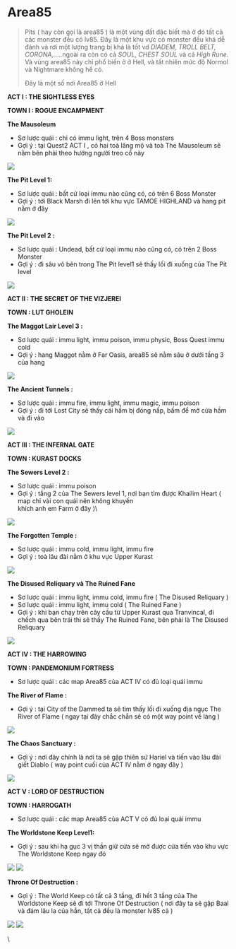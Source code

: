 # Area85

> Pits ( hay còn gọi là area85 ) là một vùng đất đặc biết mà ở đó tất cả các monster đều có lv85. Đây là một khu vực có monster đều khá dễ đánh và rơi một lượng trang bị khá là tốt vd _DIADEM, TROLL BELT, CORONA,….._&#x6E;goài ra còn có cả _SOUL_, _CHEST SOUL_ và cả _High Rune._ Và vùng area85 này chỉ phổ biến ở ở Hell, và tất nhiên mức độ Normol và Nightmare không hề có.
>
> Đây là một số nơi Area85 ở Hell&#x20;

**ACT I : THE SIGHTLESS EYES**

**TOWN I : ROGUE ENCAMPMENT**

**The Mausoleum**

* Sơ lược quái : chỉ có immu light, trên 4 Boss monsters
* Gợi ý : tại Quest2 ACT I , có hai toà lăng mộ và toà The Mausoleum sẽ nằm bên phải theo hướng người treo cổ này

![](https://i2.wp.com/tm.diablo2-vn.com/app/uploads/2021/04/Q2-1-300x210.png?resize=300%2C210\&ssl=1)

**The Pit Level 1:**

* Sơ lược quái : bất cứ loại immu nào cũng có, có trên 6 Boss Monster
* Gợi ý : tới Black Marsh đi lên tới khu vực TAMOE HIGHLAND và hang pit nằm ở đây

![](https://i0.wp.com/tm.diablo2-vn.com/app/uploads/2021/04/pit1-300x210.png?resize=300%2C210\&ssl=1)

**The Pit Level 2 :**

* Sơ lược quái : Undead, bất cứ loại immu nào cũng có, có trên 2 Boss Monster
* Gợi ý : đi sâu vô bên trong The Pit level1 sẽ thấy lối đi xuống của The Pit level

![](https://i1.wp.com/tm.diablo2-vn.com/app/uploads/2021/04/pit2-300x210.png?resize=300%2C210\&ssl=1)

**ACT II : THE SECRET OF THE VIZJEREI**

**TOWN : LUT GHOLEIN**

**The Maggot Lair Level 3 :**

* Sơ lược quái : immu light, immu poison, immu physic, Boss Quest immu cold
* Gợi ý : hang Maggot nằm ở Far Oasis, area85 sẽ nằm sâu ở dưới tầng 3 của hang

![](https://i2.wp.com/tm.diablo2-vn.com/app/uploads/2021/04/mgg22-300x210.png?resize=300%2C210\&ssl=1)

**The Ancient Tunnels :**

* Sơ lược quái : immu fire, immu light, immu magic, immu poison
* Gợi ý : đi tới Lost City sẽ thấy cái hầm bị đóng nắp, bấm để mở cửa hầm và đi vào

![](https://i2.wp.com/tm.diablo2-vn.com/app/uploads/2021/04/lostcity-300x194.png?resize=300%2C194\&ssl=1)

**ACT III : THE INFERNAL GATE**

**TOWN : KURAST DOCKS**

**The Sewers Level 2 :**

* Sơ lược quái : immu poison
* Gợi ý : tầng 2 của The Sewers level 1, nơi bạn tìm được Khailim Heart ( map chỉ vài con quái nên không khuyến\
  khích anh em Farm ở đây )\


![](https://i1.wp.com/tm.diablo2-vn.com/app/uploads/2021/04/sewer-1-300x210.png?resize=300%2C210\&ssl=1)

**The Forgotten Temple :**

* Sơ lược quái : immu cold, immu light, immu fire
* Gợi ý : toà lâu đài nằm ở khu vực Upper Kurast

![](https://i2.wp.com/tm.diablo2-vn.com/app/uploads/2021/04/forgot-300x210.png?resize=300%2C210\&ssl=1)

**The Disused Reliquary và The Ruined Fane**

* Sơ lược quái : immu light, immu cold, immu fire ( The Disused Reliquary )
* Sơ lược quái : immu light, immu cold ( The Ruined Fane )
* Gợi ý : khi bạn chạy trên cây cầu từ Upper Kurast qua Tranvincal, đi chếch qua bên trái thì sẽ thấy The Ruined Fane, bên phải là The Disused Reliquary

![](https://i1.wp.com/tm.diablo2-vn.com/app/uploads/2021/04/kurast-300x210.png?resize=300%2C210\&ssl=1)

**ACT IV : THE HARROWING**

**TOWN : PANDEMONIUM  FORTRESS**

* Sơ lược quái : các map Area85 của ACT IV có đủ loại quái immu

**The River of Flame :**

* Gợi ý : tại City of the Dammed ta sẽ tìm thấy lối đi xuống địa ngục The River of Flame ( ngay tại đây chắc chắn sẽ có một way point về làng )

![](https://i0.wp.com/tm.diablo2-vn.com/app/uploads/2021/04/city-300x209.png?resize=300%2C209\&ssl=1)

**The Chaos Sanctuary :**

* Gợi ý : nơi đây chính là nơi ta sẽ gặp thiên sứ Hariel và tiến vào lâu đài giết Diablo ( way point cuối của ACT IV nằm ở ngay đây )

![](https://i2.wp.com/tm.diablo2-vn.com/app/uploads/2021/04/river-2-300x210.png?resize=300%2C210\&ssl=1)

**ACT V : LORD OF DESTRUCTION**

**TOWN : HARROGATH**

* Sơ lược quái : các map Area85 của ACT V có đủ loại quái immu

**The Worldstone Keep Level1:**

* Gợi ý : sau khi hạ gục 3 vị thần giữ cửa sẽ mở được cửa tiến vào khu vực The Worldstone Keep ngay đó

![](https://i0.wp.com/tm.diablo2-vn.com/app/uploads/2021/04/are3-300x210.png?resize=300%2C210\&ssl=1) ![](https://i0.wp.com/tm.diablo2-vn.com/app/uploads/2021/04/worl1-300x210.png?resize=300%2C210\&ssl=1)

**Throne Of Destruction :**

* Gợi ý : The World Keep có tất cả 3 tầng, đi hết 3 tầng của The Worldstone Keep sẽ đi tới Throne Of Destruction ( nơi đây ta sẽ gặp Baal và đám lâu la của hắn, tất cả đều là monster lv85 cả )

![](https://i2.wp.com/tm.diablo2-vn.com/app/uploads/2021/04/throne-1-300x210.png?resize=300%2C210\&ssl=1) ![](https://i2.wp.com/tm.diablo2-vn.com/app/uploads/2021/04/thof-300x210.png?resize=300%2C210\&ssl=1)

\
